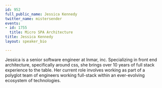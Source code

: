 ```yaml
---
id: 952
full_public_name: Jessica Kennedy
twitter_name: mistersender
events:
- id: 1755
  title: Micro SPA Architecture
title: Jessica Kennedy
layout: speaker_bio

---
```

Jessica is a senior software engineer at Inmar, inc. Specializing in front end architecture, specifically around css, she brings over 10 years of full stack experience to the table. Her current role involves working as part of a polyglot team of engineers working full-stack within an ever-evolving ecosystem of technologies.